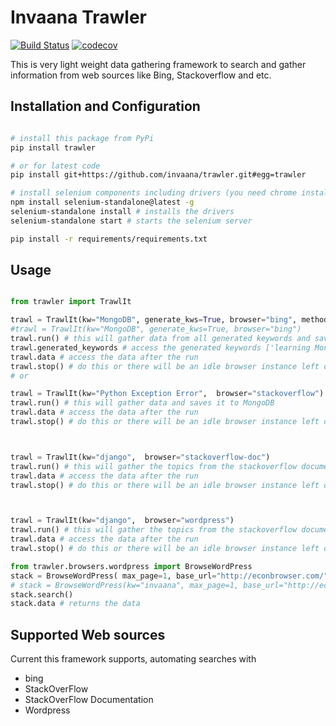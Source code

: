 # Invaana Trawler


[![Build Status](https://travis-ci.org/invaana/trawler.svg?branch=master)](https://travis-ci.org/invaana/trawler)
[![codecov](https://codecov.io/gh/invaana/trawler/branch/master/graph/badge.svg)](https://codecov.io/gh/invaana/trawler)


This is very light weight data gathering framework to search and gather information from web sources like Bing, 
Stackoverflow and etc. 

## Installation and Configuration

```bash

# install this package from PyPi
pip install trawler

# or for latest code
pip install git+https://github.com/invaana/trawler.git#egg=trawler

# install selenium components including drivers (you need chrome installed in your machine)
npm install selenium-standalone@latest -g
selenium-standalone install # installs the drivers 
selenium-standalone start # starts the selenium server

pip install -r requirements/requirements.txt
```



## Usage


```python

from trawler import TrawlIt

trawl = TrawlIt(kw="MongoDB", generate_kws=True, browser="bing", method="requests")
#trawl = TrawlIt(kw="MongoDB", generate_kws=True, browser="bing")
trawl.run() # this will gather data from all generated keywords and saves it to MongoDB
trawl.generated_keywords # access the generated keywords ['learning MongoDB', 'Programming with MongoDB', 'MongoDB tutorials' ] 
trawl.data # access the data after the run
trawl.stop() # do this or there will be an idle browser instance left on your machine
# or 

trawl = TrawlIt(kw="Python Exception Error",  browser="stackoverflow")
trawl.run() # this will gather data and saves it to MongoDB
trawl.data # access the data after the run
trawl.stop() # do this or there will be an idle browser instance left on your machine



trawl = TrawlIt(kw="django",  browser="stackoverflow-doc")
trawl.run() # this will gather the topics from the stackoverflow documentation
trawl.data # access the data after the run
trawl.stop() # do this or there will be an idle browser instance left on your machine



trawl = TrawlIt(kw="django",  browser="wordpress")
trawl.run() # this will gather the topics from the stackoverflow documentation
trawl.data # access the data after the run
trawl.stop() # do this or there will be an idle browser instance left on your machine

from trawler.browsers.wordpress import BrowseWordPress
stack = BrowseWordPress( max_page=1, base_url="http://econbrowser.com/")
# stack = BrowseWordPress(kw="invaana", max_page=1, base_url="http://econbrowser.com")
stack.search()
stack.data # returns the data

```


## Supported Web sources

Current this framework supports, automating searches with 

- bing
- StackOverFlow
- StackOverFlow Documentation
- Wordpress
